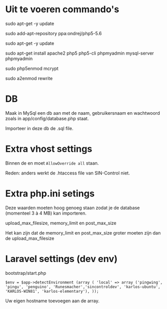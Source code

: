 # Uit te voeren commando's

sudo apt-get -y update

sudo add-apt-repository ppa:ondrej/php5-5.6

sudo apt-get -y update

sudo apt-get install apache2 php5 php5-cli phpmyadmin mysql-server phpmyadmin

sudo php5enmod mcrypt

sudo a2enmod rewrite

# DB

Maak in MySql een db aan met de naam, gebruikersnaam en wachtwoord zoals in app/config/database.php staat.

Importeer in deze db de .sql file.

# Extra vhost settings

Binnen de <Directory> en </Directory> moet `AllowOverride all` staan.

Reden: anders werkt de .htaccess file van SIN-Control niet.

# Extra php.ini setings

Deze waarden moeten hoog genoeg staan zodat je de database (momenteel 3 à 4 MB) kan importeren.

upload_max_filesize, memory_limit en post_max_size

Het kan zijn dat de memory_limit en post_max_size groter moeten zijn dan de upload_max_filesize

# Laravel settings (dev env)

bootstrap/start.php

`$env = $app->detectEnvironment (array (
    'local' => array ('pingwing', 'pingu', 'penguino', 'Runesmacher','sincontroldev', 'karlos-ubuntu', 'KARLOS-WIN81', 'karlos-elementary'),
	));`
	
Uw eigen hostname toevoegen aan de array.